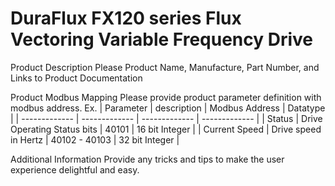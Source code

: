 # DuraFlux FX120 series Flux Vectoring Variable Frequency Drive
Product Description
Please Product Name, Manufacture, Part Number, and Links to Product Documentation

Product Modbus Mapping
Please provide product parameter definition with modbus address.
Ex.
| Parameter     | description   | Modbus Address | Datatype |
| ------------- | ------------- | ------------- | ------------- |
| Status        | Drive Operating Status bits  | 40101 | 16 bit Integer |
| Current Speed  | Drive speed in Hertz  | 40102 - 40103 | 32 bit Integer |

Additional Information
Provide any tricks and tips to make the user experience delightful and easy.
